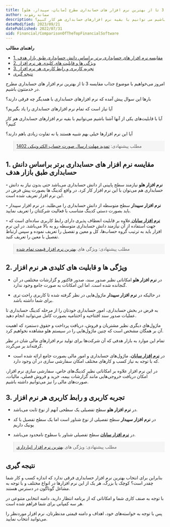 ```yaml
---
title: مقایسه 3 تا از بهترین نرم افزار های حسابداری مطرح [سایان، سپیدار، هلو]
author: سمانه رشوند  
description: امروز میخواهیم با موضوع جذاب مقایسه بهترین نرم افزارهای حسابداری در خدمتتون باشیم. آیا با قابلیت های یکی از آنها آشنا باشیم می توانیم با بقیه نرم افزارهای حسابداری هم کار کنیم؟
dateModified: 2023/09/21  
datePublished: 2022/07/31 
uid: Financial/ComparisonOfTheTopFinancialSoftware  
---
```

**راهنمای مطالب**
- [1. مقایسه نرم افزار های حسابداری برتر براساس دانش حسابداری طبق بازار هدف](#1-مقایسه-نرم-افزار-های-حسابداری-برتر-براساس-دانش-حسابداری-طبق-بازار-هدف)
- [2. ویژگی ها و قابلیت های کلیدی هر نرم افزار](#2-ویژگی-ها-و-قابلیت-های-کلیدی-هر-نرم-افزار)
- [3. تجربه کاربری و رابط کاربری هر نرم افزار](#3-تجربه-کاربری-و-رابط-کاربری-هر-نرم-افزار)
- [نتیجه گیری](#نتیجه-گیری)


امروز می‌خواهیم با موضوع جذاب  مقایسه 3 تا از بهترین نرم افزار های حسابداری مطرح در خدمتتون باشیم.

بارها این سوال پیش آمده که نرم افزارهای حسابداری با همدیگر چه فرقی دارند؟

آیا نیاز است که تمام نرم افزارهای حسابداری را یاد بگیریم؟

آیا با قابلیت‌های یکی از آنها آشنا باشیم می‌توانیم با بقیه نرم افزارهای حسابداری هم کار کنیم؟

آیا این نرم افزارها خیلی بهم شبیه هستند یا نه تفاوت زیادی باهم دارند؟


<blockquote style="background-color:#f5f5f5; padding:0.5rem">
مطلب پیشنهادی: <a href="https://www.hooshkar.com/Wiki/Financial/TaxPayersSystemUpdate" target="_blank">تمدید مهلت ارسال صورت حساب الکترونیکی 1402
</a></blockquote>

## 1. مقایسه نرم افزار های حسابداری برتر براساس دانش حسابداری طبق بازار هدف

**- نرم افزار هلو** نیازمند سطح پایینی از دانش حسابداری می‌باشد حتی بدون نیاز به دانش حسابداری هم می‌توان با این نرم افزار کار کرد. در واقع کدینگ ها بصورت پیش فرض در این نرم افزار تعریف شده است.

**- نرم افزار سپیدار** سطح متوسطه از دانش حسابداری را می‌طلبد. در نرم افزار سپیدار باید بصورت دستی کدینگ متناسب با فعالیت شرکتتان را تعریف نمایید.

**- <a href="https://www.hooshkar.com/Software/Sayan" target="_blank">نرم افزار سایان
</a>** علاوه بر قابلیت انعطاف پذیری دارای رابط کاربری ساده‌ای است که جهت استفاده از آن نیازمند دانش حسابداری متوسطه رو به بالا می‌باشد.
در این نرم افزار باید به ترتیب گروه حساب‌ها، کل و معین و تفصیل را تعریف نموده و سپس ارتباط تفصیل با معین را تعریف کنید.

<blockquote style="background-color:#f5f5f5; padding:0.5rem">
مطلب پیشنهادی: ویژگی های <a href="https://www.hooshkar.com/Wiki/Financial/TheBestCostAccountingSoftware" target="_blank">بهترین نرم افزار قیمت تمام شده
</a></blockquote>

## 2. ویژگی ها و قابلیت های کلیدی هر نرم افزار

* در **نرم افزار هلو** امکاناتی نظیر صدور سند، صدور فاکتور و گزارشات مختلفی در آن گنجانده شده است. اما این امکانات به صورت جامع وجود ندارد.

* در حالیکه در **نرم افزار سپیدار** ماژول‌هایی در نظر گرفته شده تا کاربری راحت تری برای شما داشته باشد.

به فرض در بخش حسابداری، امور حسابداری خودتان را از مرحله کدینگ حسابداری تا عملیات صدور سند افتتاحیه و اختتامیه بصورت کامل می‌توانید انجام دهید. 

ماژول‌های دیگری نظیر مشتریان و فروش، دریافت پرداخت و حقوق دستمزد که اهمیت آن بر همگان مشخص است که چنین ماژول‌هایی را در سیستم هلو مشاهده نخواهیم کرد. 

تمام این موارد به بازار هدفی که آن شرکت‌ها برای تولید نرم افزارهای مالی شان در نظر گرفته‌اند بر می‌گردد.

* در **<a href="https://www.hooshkar.com/Software/Sayan" target="_blank">نرم افزار سایان</a>**، ماژول‌های حسابداری و امور مالی بصورت جامع ارائه شده است که با توجه به نیاز کسب و کارهای مختلف امکان سفارشی سازی در آن وجود دارد. 

در این نرم افزار علاوه بر امکاناتی نظیر کدینگ‌های خاص، سفارشی سازی نرم افزار، امکان دریافت خروجی‌هایی مانند گزارشات بیمه، خرید و فروش فصلی، مالیات، صورت‌های مالی را نیز می‌توانیم داشته باشیم.


## 3. تجربه کاربری و رابط کاربری هر نرم افزار

* در **نرم افزار هلو** سطح تفصیلی یک سطحی آنهم از نوع ثابت می‌باشد.

* در **نرم افزار سپیدار** سطح تفصیلی از نوع شناور است اما یک سطح تفصیل با کد یونیک داریم

* در **<a href="https://www.hooshkar.com/Software/Sayan" target="_blank">نرم افزار سایان</a>** سطح تفصیلی شناور با سطوح نامحدود می‌باشد.

<blockquote style="background-color:#f5f5f5; padding:0.5rem">
مطلب پیشنهادی: ویژگی های <a href="https://www.hooshkar.com/Wiki/Financial/TheBestInventorySoftware" target="_blank">بهترین نرم افزار انبارداری
</a></blockquote>

## نتیجه گیری
بنابراین برای انتخاب بهترین نرم افزار حسابداری
فرقی ندارد که اندازه کسب و کار شما چقدر است؟ 
کوچک یا بزرگ، هر یک از این نرم افزارها در انواع مختلف و با توجه به مشاغل گوناگون در دسترس هستند. 

با توجه به صنف کاری شما و امکاناتی که از برنامه انتظار دارید، دامنه انتخابی متنوعی در هر سه کمپانی برای شما فراهم شده است. 

پس با توجه به خواسته‌های خود، اهداف و دامنه قیمتی مدنظرتان، نرم افزار موردنظر را می‌توانید انتخاب نمایید. 



[1. مقایسه براساس دانش حسابداری طبق بازار هدف]: #1-مقایسه-براساس-دانش-حسابداری-طبق-بازار-هدف
[2. مقایسه براساس امکانات نرم افزار]: #2-مقایسه-براساس-امکانات-نرم-افزار
[3. مقایسه براساس قدرت نرم افزار از لحاظ گزارش گیری]: #3-مقایسه-براساس-قدرت-نرم-افزار-از-لحاظ-گزارش-گیری